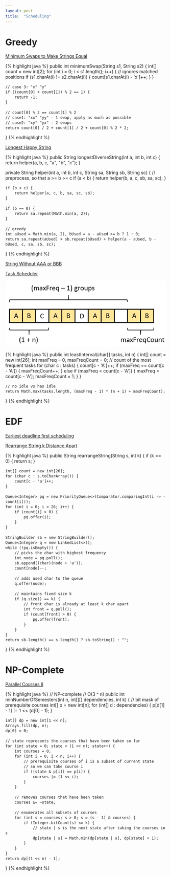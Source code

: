 ```yaml
---
layout: post
title:  "Scheduling"
---
```

# Greedy

[Minimum Swaps to Make Strings Equal][minimum-swaps-to-make-strings-equal]

{% highlight java %}
public int minimumSwap(String s1, String s2) {
    int[] count = new int[2];
    for (int i = 0; i < s1.length(); i++) {
        // ignores matched positions
        if (s1.charAt(i) != s2.charAt(i)) {
            count[s1.charAt(i) - 'x']++;
        }
    }

    // case 3: "x" "y"
    if ((count[0] + count[1]) % 2 == 1) {
        return -1;
    }

    // count[0] % 2 == count[1] % 2
    // case1: "xx" "yy" - 1 swap, apply as much as possible
    // case2: "xy" "yx" - 2 swaps
    return count[0] / 2 + count[1] / 2 + count[0] % 2 * 2;
}
{% endhighlight %}

[Longest Happy String][longest-happy-string]

{% highlight java %}
public String longestDiverseString(int a, int b, int c) {
    return helper(a, b, c, "a", "b", "c");
}

private String helper(int a, int b, int c, String sa, String sb, String sc) {
    // preprocess, so that a >= b >= c
    if (a < b) {
        return helper(b, a, c, sb, sa, sc);
    }

    if (b < c) {
        return helper(a, c, b, sa, sc, sb);
    }

    if (b == 0) {
        return sa.repeat(Math.min(a, 2));
    }

    // greedy
    int aUsed = Math.min(a, 2), bUsed = a - aUsed >= b ? 1 : 0; 
    return sa.repeat(aUsed) + sb.repeat(bUsed) + helper(a - aUsed, b - bUsed, c, sa, sb, sc);
}
{% endhighlight %}

[String Without AAA or BBB][string-without-aaa-or-bbb]

[Task Scheduler][task-scheduler]

![Schedule](/assets/task_scheduler.png)

{% highlight java %}
public int leastInterval(char[] tasks, int n) {
    int[] count = new int[26];
    int maxFreq = 0, maxFreqCount = 0;  // count of the most frequent tasks
    for (char c : tasks) {
        count[c - 'A']++;
        if (maxFreq == count[c - 'A']) {
            maxFreqCount++;
        } else if (maxFreq < count[c - 'A']) {
            maxFreq = count[c - 'A'];
            maxFreqCount = 1;
        }
    }

    // no idle vs has idle
    return Math.max(tasks.length, (maxFreq - 1) * (n + 1) + maxFreqCount);
}
{% endhighlight %}

# EDF

[Earliest deadline first scheduling](https://en.wikipedia.org/wiki/Earliest_deadline_first_scheduling)

[Rearrange String k Distance Apart][rearrange-string-k-distance-apart]

{% highlight java %}
public String rearrangeString(String s, int k) {
    if (k == 0) {
        return s;
    }

    int[] count = new int[26];
    for (char c : s.toCharArray()) {
        count[c - 'a']++;
    }

    Queue<Integer> pq = new PriorityQueue<>(Comparator.comparingInt(i -> -count[i]));
    for (int i = 0; i < 26; i++) {
        if (count[i] > 0) {
            pq.offer(i);
        }
    }

    StringBuilder sb = new StringBuilder();
    Queue<Integer> q = new LinkedList<>();
    while (!pq.isEmpty()) {
        // picks the char with highest frequency
        int node = pq.poll();
        sb.append((char)(node + 'a'));
        count[node]--;

        // adds used char to the queue
        q.offer(node);

        // maintains fixed size k
        if (q.size() == k) {
            // front char is already at least k char apart
            int front = q.poll();
            if (count[front] > 0) {
                pq.offer(front);
            }
        }
    }
    return sb.length() == s.length() ? sb.toString() : "";
}
{% endhighlight %}

# NP-Complete

[Parallel Courses II][parallel-courses-ii]

{% highlight java %}
// NP-complete
// O(3 ^ n)
public int minNumberOfSemesters(int n, int[][] dependencies, int k) {
    // bit mask of prerequisite courses
    int[] p = new int[n];
    for (int[] d : dependencies) {
        p[d[1] - 1] |= 1 << (d[0] - 1);
    }

    int[] dp = new int[1 << n];
    Arrays.fill(dp, n);
    dp[0] = 0;

    // state represents the courses that have been taken so far
    for (int state = 0; state < (1 << n); state++) {
        int courses = 0;
        for (int i = 0; i < n; i++) {
            // prerequisite courses of i is a subset of current state
            // so we can take course i
            if ((state & p[i]) == p[i]) {
                courses |= (1 << i);
            }
        }

        // removes courses that have been taken
        courses &= ~state;

        // enumerates all subsets of courses
        for (int s = courses; s > 0; s = (s - 1) & courses) {
            if (Integer.bitCount(s) <= k) {
                // state | s is the next state after taking the courses in s
                dp[state | s] = Math.min(dp[state | s], dp[state] + 1);
            }
        }
    }
    return dp[(1 << n) - 1];
}
{% endhighlight %}

[flower-planting-with-no-adjacent]: https://leetcode.com/problems/flower-planting-with-no-adjacent/
[longest-happy-string]: https://leetcode.com/problems/longest-happy-string/
[maximum-number-of-events-that-can-be-attended]: https://leetcode.com/problems/maximum-number-of-events-that-can-be-attended/
[minimum-swaps-to-make-strings-equal]: https://leetcode.com/problems/minimum-swaps-to-make-strings-equal/
[parallel-courses-ii]: https://leetcode.com/problems/parallel-courses-ii/
[rearrange-string-k-distance-apart]: https://leetcode.com/problems/rearrange-string-k-distance-apart/
[string-without-aaa-or-bbb]: https://leetcode.com/problems/string-without-aaa-or-bbb/
[task-scheduler]: https://leetcode.com/problems/task-scheduler/
[wiggle-sort]: https://leetcode.com/problems/wiggle-sort/
